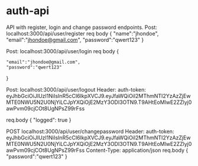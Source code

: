 # auth-api

API with register, login and change password endpoints.
Post: localhost:3000/api/user/register
req body
{
"name":"jhondoe",
"email":"jhondoe@gmail.com",
"password":"qwert123"
}

Post: localhost:3000/api/user/login
req body
{

    "email":"jhondoe@gmail.com",
    "password":"qwert123"

}

Post: localhost:3000/api/user/logout
Header:
auth-token: eyJhbGciOiJIUzI1NiIsInR5cCI6IkpXVCJ9.eyJfaWQiOiI2MThmNTI2YzAzZjEwMTE0NWU5N2U0NjYiLCJpYXQiOjE2MzY3ODI3OTN9.T9AHtEoMlwE2ZZlyj0awPvm09cjCOt8UgNPsZ99rFss

req.body
{
"logged": true
}

POST localhost:3000/api/user/changepassword
Header:
auth-token: eyJhbGciOiJIUzI1NiIsInR5cCI6IkpXVCJ9.eyJfaWQiOiI2MThmNTI2YzAzZjEwMTE0NWU5N2U0NjYiLCJpYXQiOjE2MzY3ODI3OTN9.T9AHtEoMlwE2ZZlyj0awPvm09cjCOt8UgNPsZ99rFss
Content-Type: application/json
req.body
{
"password":"qwert123"
}
